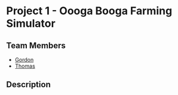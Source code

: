 # Project 1 - Oooga Booga Farming Simulator
## Team Members
- [Gordon](https://github.com/Gizmofire)
- [Thomas](https://github.com/ThomasHakwins ) 

## Description
